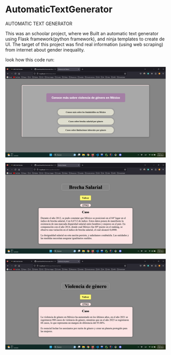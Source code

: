 # AutomaticTextGenerator
AUTOMATIC TEXT GENERATOR

This was an schoolar project, where we Built an automatic text generator using Flask framework(python framework), and ninja templates to create de UI.
The target of this project was find real information (using web scraping) from internet about gender inequality.

look how this code run:

![Text generator](./textGenerator.png)


![Text generator](./textGeneratorTest.png)


![Text generator](./textGeneratorTest2.png)




